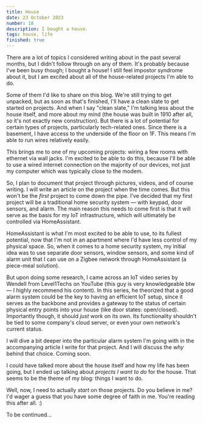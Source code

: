 ```yaml
---
title: House
date: 23 October 2023
number: 18
description: I bought a house.
tags: house, life
finished: true
---
```


There are a lot of topics I considered writing about in the past several months, but I didn't follow through on any of them. It's probably because I've been busy though; I bought a house! I still feel impostor syndrome about it, but I am excited about all of the house-related projects I'm able to do.

Some of them I'd like to share on this blog. We're still trying to get unpacked, but as soon as that's finished, I'll have a clean slate to get started on projects. And when I say "clean slate," I'm talking less about the house itself, and more about my mind (the house was built in 1910 after all, so it's not exactly new construction). But there is a lot of potential for certain types of projects, particularly tech-related ones. Since there is a basement, I have access to the underside of the floor on 1F. This means I'm able to run wires relatively easily.

This brings me to one of my upcoming projects: wiring a few rooms with ethernet via wall jacks. I'm excited to be able to do this, because I'll be able to use a wired internet connection on the majority of our devices, not just my computer which was typically close to the modem.

So, I plan to document that project through pictures, videos, and of course writing. I will write an article on the project when the time comes. But this won't be the *first* project to come down the pipe. I've decided that my first project will be a traditional home security system — with keypad, door sensors, and alarm. The main reason this needs to come first is that it will serve as the basis for my IoT infrastructure, which will ultimately be controlled via HomeAssistant.

HomeAssistant is what I'm most excited to be able to use, to its fullest potential, now that I'm not in an apartment where I'd have less control of my physical space. So, when it comes to a home security system, my initial idea was to use separate door sensors, window sensors, and some kind of alarm unit that I can use on a Zigbee network through HomeAssistant (a piece-meal solution).

But upon doing some research, I came across an IoT video series by Wendell from Level1Techs on YouTube (this guy is very knowledgeable btw — I highly recommend his content). In this series, he theorized that a good alarm system could be the key to having an efficient IoT setup, since it serves as the backbone and provides a gateway to the status of certain physical entry points into your house (like door states: open/closed). Importantly though, it should *just work* on its own. Its functionality shouldn't be tied to some company's cloud server, or even your own network's current status.

I will dive a bit deeper into the particular alarm system I'm going with in the accompanying article I write for that project. And I will discuss the *why* behind that choice. Coming soon.

I could have talked more about the house itself and how my life has been going, but I ended up talking about *projects I want to do* for the house. That seems to be the theme of my blog: things I want to do.

Well, now, I need to actually *start* on those projects. Do you believe in me? I'd wager a guess that you have some degree of faith in me. You're reading this after all. :)

To be continued...
